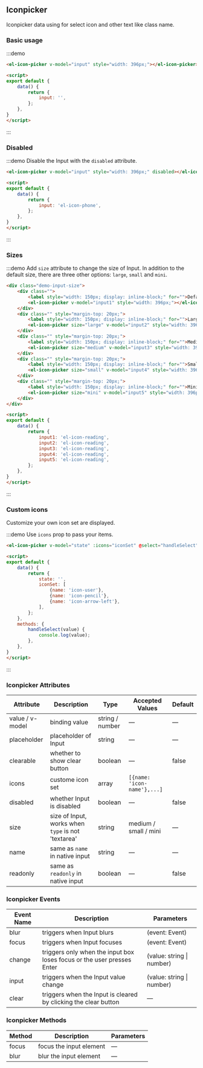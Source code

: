 ## Iconpicker

Iconpicker data using for select icon and other text like class name.

### Basic usage

:::demo

```html
<el-icon-picker v-model="input" style="width: 396px;"></el-icon-picker>

<script>
export default {
    data() {
        return {
            input: '',
        };
    },
}
</script>
```
:::

### Disabled

:::demo Disable the Input with the `disabled` attribute.

```html
<el-icon-picker v-model="input" style="width: 396px;" disabled></el-icon-picker>

<script>
export default {
    data() {
        return {
            input: 'el-icon-phone',
        };
    },
}
</script>
```
:::

### Sizes

:::demo Add `size` attribute to change the size of Input. In addition to the default size, there are three other options: `large`, `small` and `mini`.
```html
<div class="demo-input-size">
    <div class="">
        <label style="width: 150px; display: inline-block;" for="">Default size</label>
        <el-icon-picker v-model="input1" style="width: 396px;"></el-icon-picker>
    </div>
    <div class="" style="margin-top: 20px;">
        <label style="width: 150px; display: inline-block;" for="">Large size</label>
        <el-icon-picker size="large" v-model="input2" style="width: 396px;"></el-icon-picker>
    </div>
    <div class="" style="margin-top: 20px;">
        <label style="width: 150px; display: inline-block;" for="">Medium size</label>
        <el-icon-picker size="medium" v-model="input3" style="width: 396px;"></el-icon-picker>
    </div>
    <div class="" style="margin-top: 20px;">
        <label style="width: 150px; display: inline-block;" for="">Small size</label>
        <el-icon-picker size="small" v-model="input4" style="width: 396px;"></el-icon-picker>
    </div>
    <div class="" style="margin-top: 20px;">
        <label style="width: 150px; display: inline-block;" for="">Mini size</label>
        <el-icon-picker size="mini" v-model="input5" style="width: 396px;"></el-icon-picker>
    </div>
</div>

<script>
export default {
    data() {
        return {
            input1: 'el-icon-reading',
            input2: 'el-icon-reading',
            input3: 'el-icon-reading',
            input4: 'el-icon-reading',
            input5: 'el-icon-reading',
        };
    },
}
</script>
```
:::

### Custom icons

Customize your own icon set are displayed.

:::demo Use `icons` prop to pass your items.
```html
<el-icon-picker v-model="state" :icons="iconSet" @select="handleSelect"></el-icon-picker>

<script>
export default {
    data() {
        return {
            state: '',
            iconSet: [
                {name: 'icon-user'},
                {name: 'icon-pencil'},
                {name: 'icon-arrow-left'},
            ],
        };
    },
    methods: {
        handleSelect(value) {
            console.log(value);
        },
    },
}
</script>
```
:::

### Iconpicker Attributes

| Attribute      | Description          | Type      | Accepted Values       | Default  |
| ----| ----| ----| ---- | ----- |
|value / v-model| binding value | string / number| — | — |
|placeholder| placeholder of Input| string | — | — |
| clearable | whether to show clear button | boolean | — | false |
| icons | custome icon set| array         | ```[{name: 'icon-name'},...]``` |  |
|disabled | whether Input is disabled | boolean | — | false |
|size | size of Input, works when `type` is not 'textarea' | string | medium / small / mini | — |
|name | same as `name` in native input | string | — | — |
| readonly | same as `readonly` in native input | boolean | — | false |

### Iconpicker Events

| Event Name | Description | Parameters |
|----| ----| ----|
| blur | triggers when Input blurs | (event: Event) |
| focus | triggers when Input focuses | (event: Event) |
| change | triggers only when the input box loses focus or the user presses Enter | (value: string \| number) |
| input | triggers when the Input value change | (value: string \| number) |
| clear | triggers when the Input is cleared by clicking the clear button | — |

### Iconpicker Methods

| Method | Description | Parameters |
|------|--------|-------|
| focus | focus the input element | — |
| blur | blur the input element | — |
